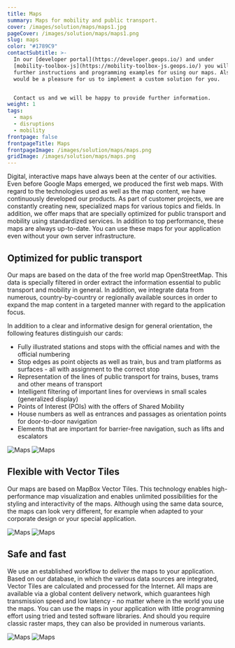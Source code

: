 ```yaml
---
title: Maps
summary: Maps for mobility and public transport.
cover: /images/solution/maps/maps1.jpg
pageCover: /images/solution/maps/maps1.png
slug: maps
color: "#1789C9"
contactSubtitle: >-
  In our [developer portal](https://developer.geops.io/) and under
  [mobility-toolbox-js](https://mobility-toolbox-js.geops.io/) you will find
  further instructions and programming examples for using our maps. Also, it
  would be a pleasure for us to implement a custom solution for you.


  Contact us and we will be happy to provide further information.
weight: 1
tags:
  - maps
  - disruptions
  - mobility
frontpage: false
frontpageTitle: Maps
frontpageImage: /images/solution/maps/maps.png
gridImage: /images/solution/maps/maps.png
---
```

Digital, interactive maps have always been at the center of our activities. Even before Google Maps emerged, we produced the first web maps. With regard to the technologies used as well as the map content, we have continuously developed our products. As part of customer projects, we are constantly creating new, specialized maps for various topics and fields. In addition, we offer maps that are specially optimized for public transport and mobility using standardized services. In addition to top performance, these maps are always up-to-date. You can use these maps for your application even without your own server infrastructure.

## Optimized for public transport

Our maps are based on the data of the free world map OpenStreetMap. This data is specially filtered in order extract the information essential to public transport and mobility in general. In addition, we integrate data from numerous, country-by-country or regionally available sources in order to expand the map content in a targeted manner with regard to the application focus.

In addition to a clear and informative design for general orientation, the following features distinguish our cards:

* Fully illustrated stations and stops with the official names and with the official numbering
* Stop edges as point objects as well as train, bus and tram platforms as surfaces - all with assignment to the correct stop
* Representation of the lines of public transport for trains, buses, trams and other means of transport
* Intelligent filtering of important lines for overviews in small scales (generalized display)
* Points of Interest (POIs) with the offers of Shared Mobility
* House numbers as well as entrances and passages as orientation points for door-to-door navigation
* Elements that are important for barrier-free navigation, such as lifts and escalators

<img src="/images/solution/maps/travic_k.png" alt="Maps" class="w-full mx-auto hidden lg:block">
<img src="/images/solution/maps/travic_mobil.jpg" alt="Maps" class="w-full mx-auto lg:hidden">

## Flexible with Vector Tiles

Our maps are based on MapBox Vector Tiles. This technology enables high-performance map visualization and enables unlimited possibilities for the styling and interactivity of the maps. Although using the same data source, the maps can look very different, for example when adapted to your corporate design or your special application.

<img src="/images/solution/maps/map_raster.png" alt="Maps" class="w-full mx-auto hidden lg:block">
<img src="/images/solution/maps/map_raster_mobil.png" alt="Maps" class="w-full mx-auto lg:hidden">

## Safe and fast

We use an established workflow to deliver the maps to your application. Based on our database, in which the various data sources are integrated, Vector Tiles are calculated and processed for the Internet. All maps are available via a global content delivery network, which guarantees high transmission speed and low latency - no matter where in the world you use the maps. You can use the maps in your application with little programming effort using tried and tested software libraries. And should you require classic raster maps, they can also be provided in numerous variants.

<img src="/images/solution/maps/geops_ablauf_grafik_02.png" alt="Maps" class="w-full mx-auto hidden lg:block">
<img src="/images/solution/maps/geops_ablauf_grafik_02_mobile.png" alt="Maps" class="w-full mx-auto lg:hidden">